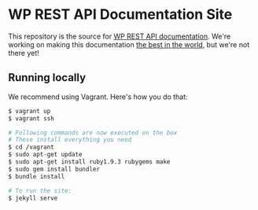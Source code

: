 # WP REST API Documentation Site
This repository is the source for
[WP REST API documentation](http://wp-api.github.io). We're working on making this
documentation [the best in the world][gh-1], but we're not there yet!

[gh-1]: https://github.com/WP-API/WP-API.github.io/issues/1

## Running locally

We recommend using Vagrant. Here's how you do that:

```bash
$ vagrant up
$ vagrant ssh

# Following commands are now executed on the box
# These install everything you need
$ cd /vagrant
$ sudo apt-get update
$ sudo apt-get install ruby1.9.3 rubygems make
$ sudo gem install bundler
$ bundle install

# To run the site:
$ jekyll serve
```
